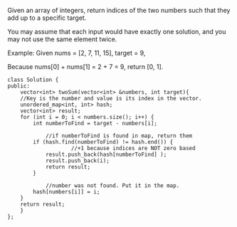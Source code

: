 
Given an array of integers, return indices of the two numbers such that they add up to a specific target.

You may assume that each input would have exactly one solution, and you may not use the same element twice.

Example:
Given nums = [2, 7, 11, 15], target = 9,

Because nums[0] + nums[1] = 2 + 7 = 9,
return [0, 1].

```
class Solution {
public:
    vector<int> twoSum(vector<int> &numbers, int target){
    //Key is the number and value is its index in the vector.
    unordered_map<int, int> hash;
    vector<int> result;
    for (int i = 0; i < numbers.size(); i++) {
        int numberToFind = target - numbers[i];

            //if numberToFind is found in map, return them
        if (hash.find(numberToFind) != hash.end()) {
                    //+1 because indices are NOT zero based
            result.push_back(hash[numberToFind] );
            result.push_back(i);            
            return result;
        }

            //number was not found. Put it in the map.
        hash[numbers[i]] = i;
    }
    return result;
    }
};
```

